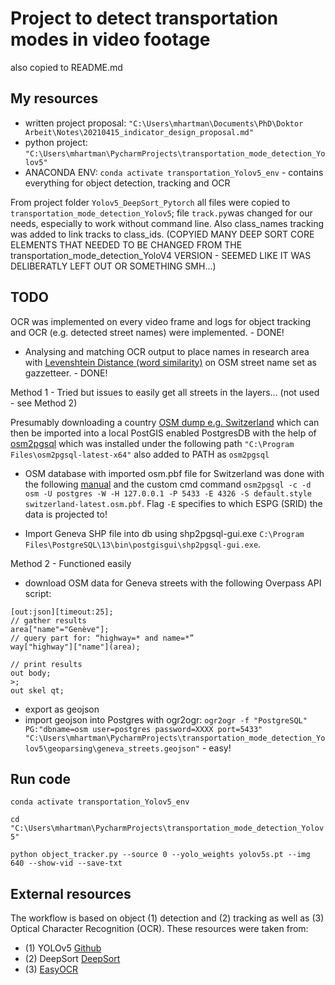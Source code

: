 # Project to detect transportation modes in video footage
also copied to README.md

## My resources

- written project proposal: `"C:\Users\mhartman\Documents\PhD\Doktor Arbeit\Notes\20210415_indicator_design_proposal.md"`
- python project: `"C:\Users\mhartman\PycharmProjects\transportation_mode_detection_Yolov5"`
- ANACONDA ENV: `conda activate transportation_Yolov5_env` - contains everything for object detection, tracking and OCR


From project folder `Yolov5_DeepSort_Pytorch` all files were copied to `transportation_mode_detection_Yolov5`; file `track.py`was changed for our needs, especially to work without command line. Also class_names tracking was added to link tracks to class_ids. (COPYIED MANY DEEP SORT CORE ELEMENTS THAT NEEDED TO BE CHANGED FROM THE transportation_mode_detection_YoloV4 VERSION - SEEMED LIKE IT WAS DELIBERATLY LEFT OUT OR SOMETHING SMH...) 


## TODO
OCR was implemented on every video frame and logs for object tracking and OCR (e.g. detected street names) were implemented. - DONE!

- Analysing and matching OCR output to place names in research area with [Levenshtein Distance (word similarity)](https://towardsdatascience.com/calculating-string-similarity-in-python-276e18a7d33a) on OSM street name set as gazzetteer. - DONE!

Method 1 - Tried but issues to easily get all streets in the layers... (not used - see Method 2)

Presumably downloading a country [OSM dump e.g. Switzerland](https://download.geofabrik.de/europe/switzerland.html) which can then be imported into a local PostGIS enabled PostgresDB with the help of [osm2pgsql](https://osm2pgsql.org/) which was installed under the following path `"C:\Program Files\osm2pgsql-latest-x64"` also added to PATH as `osm2pgsql`

- OSM database with imported osm.pbf file for Switzerland was done with the following [manual](https://learnosm.org/en/osm-data/osm2pgsql/) and the custom cmd command `osm2pgsql -c -d osm -U postgres -W -H 127.0.0.1 -P 5433 -E 4326 -S default.style switzerland-latest.osm.pbf`. Flag `-E` specifies to which ESPG (SRID) the data is projected to!

- Import Geneva SHP file into db using shp2pgsql-gui.exe `C:\Program Files\PostgreSQL\13\bin\postgisgui\shp2pgsql-gui.exe`.


Method 2 - Functioned easily

- download OSM data for Geneva streets with the following Overpass API script:
```
[out:json][timeout:25];
// gather results
area["name"="Genève"];
// query part for: “highway=* and name=*”
way["highway"]["name"](area);

// print results
out body;
>;
out skel qt;
```
- export as geojson
- import geojson into Postgres with ogr2ogr:
`ogr2ogr -f "PostgreSQL" PG:"dbname=osm user=postgres password=XXXX port=5433" "C:\Users\mhartman\PycharmProjects\transportation_mode_detection_Yolov5\geoparsing\geneva_streets.geojson"` - easy!


## Run code

`conda activate transportation_Yolov5_env`

`cd "C:\Users\mhartman\PycharmProjects\transportation_mode_detection_Yolov5"`

`python object_tracker.py --source 0 --yolo_weights yolov5s.pt --img 640 --show-vid --save-txt`

## External resources

The workflow is based on object (1) detection and (2) tracking as well as (3) Optical Character Recognition (OCR). These resources were taken from:

- (1) YOLOv5 [Github](https://github.com/mikel-brostrom/Yolov5_DeepSort_Pytorch/)
- (2) DeepSort [DeepSort](https://github.com/nwojke/deep_sort)
- (3) [EasyOCR](https://pypi.org/project/easyocr/)
